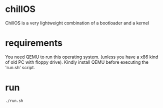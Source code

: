# chillOS
ChillOS is a very lightweight combination of a bootloader and a kernel

# requirements
You need QEMU to run this operating system. (unless you have a x86 kind of old PC with floppy drive). Kindly install QEMU before executing the 'run.sh' script.

# run
```
./run.sh
```
